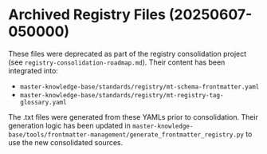 # Archived Registry Files (20250607-050000)

These files were deprecated as part of the registry consolidation project (see `registry-consolidation-roadmap.md`).
Their content has been integrated into:
- `master-knowledge-base/standards/registry/mt-schema-frontmatter.yaml`
- `master-knowledge-base/standards/registry/mt-registry-tag-glossary.yaml`

The .txt files were generated from these YAMLs prior to consolidation. Their generation logic has been updated in `master-knowledge-base/tools/frontmatter-management/generate_frontmatter_registry.py` to use the new consolidated sources.
